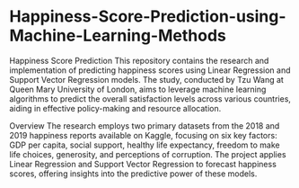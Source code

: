 # Happiness-Score-Prediction-using-Machine-Learning-Methods
Happiness Score Prediction
This repository contains the research and implementation of predicting happiness scores using Linear Regression and Support Vector Regression models. The study, conducted by Tzu Wang at Queen Mary University of London, aims to leverage machine learning algorithms to predict the overall satisfaction levels across various countries, aiding in effective policy-making and resource allocation.

Overview
The research employs two primary datasets from the 2018 and 2019 happiness reports available on Kaggle, focusing on six key factors: GDP per capita, social support, healthy life expectancy, freedom to make life choices, generosity, and perceptions of corruption. The project applies Linear Regression and Support Vector Regression to forecast happiness scores, offering insights into the predictive power of these models.
